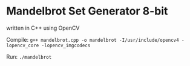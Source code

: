 # Mandelbrot Set Generator 8-bit

written in C++ using OpenCV

Compile: `g++ mandelbrot.cpp -o mandelbrot -I/usr/include/opencv4 -lopencv_core -lopencv_imgcodecs`

Run: `./mandelbrot`
